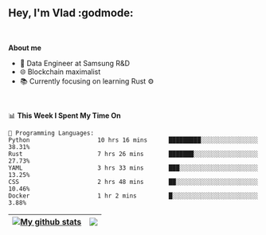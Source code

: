 ## Hey, I'm Vlad :godmode:

<br/>

**About me**
- 💼 Data Engineer at Samsung R&D
- 🌐 Blockchain maximalist
- 📚 Currently focusing on learning Rust :gear:

<br/>

<!--START_SECTION:waka-->
📊 **This Week I Spent My Time On** 

```text
💬 Programming Languages: 
Python                   10 hrs 16 mins      █████████░░░░░░░░░░░░░░░░   38.31% 
Rust                     7 hrs 26 mins       ███████░░░░░░░░░░░░░░░░░░   27.73% 
YAML                     3 hrs 33 mins       ███░░░░░░░░░░░░░░░░░░░░░░   13.25% 
CSS                      2 hrs 48 mins       ██░░░░░░░░░░░░░░░░░░░░░░░   10.46% 
Docker                   1 hr 2 mins         █░░░░░░░░░░░░░░░░░░░░░░░░   3.88%

```


<!--END_SECTION:waka-->


| <a href="https://github.com/anuraghazra/github-readme-stats"><img align="center" src="https://github-readme-stats.vercel.app/api?username=u-hubar&show_icons=true&include_all_commits=true&theme=dark&hide_border=true" alt="My github stats" /></a> | <a href="https://github.com/anuraghazra/github-readme-stats"><img align="center" src="https://github-readme-stats.vercel.app/api/top-langs/?username=u-hubar&layout=compact&theme=dark&hide_border=true" /></a> |
| ------------- | ------------- |
